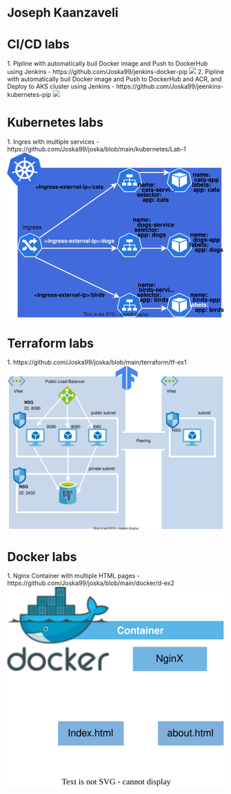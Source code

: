# Joseph Kaanzaveli
<p align="center">
  <h1>CI/CD labs</h1>
1. Pipline with automatically buil Docker image and Push to DockerHub using Jenkins - https://github.com/Joska99/jenkins-docker-pip
  <img src="https://github.com/Joska99/jenkins-docker-pip/blob/main/diagram.drawio.svg">
2. Pipline with automatically buil Docker image and Push to DockerHub and ACR, and Deploy to AKS cluster using Jenkins - https://github.com/Joska99/jeenkins-kubernetes-pip
  <img src="https://github.com/Joska99/jeenkins-kubernetes-pip/blob/main/diagram.drawio.svg">
  <h1>Kubernetes labs</h1>
1. Ingres with multiple services - https://github.com/Joska99/joska/blob/main/kubernetes/Lab-1
  <img src="https://github.com/Joska99/joska/blob/main/kubernetes/Lab-1/diagram.drawio.svg">
  <h1>Terraform labs</h1>
1. https://github.com/Joska99/joska/blob/main/terraform/tf-ex1
  <img src="https://github.com/Joska99/joska/blob/main/terraform/tf-ex1/diagram.drawio.svg">
    <h1>Docker labs</h1>
1. Nginx Container with multiple HTML pages - https://github.com/Joska99/joska/blob/main/docker/d-ex2
  <img src="https://github.com/Joska99/joska/blob/main/docker/d-ex2/diagram.drawio.svg">
</p>
